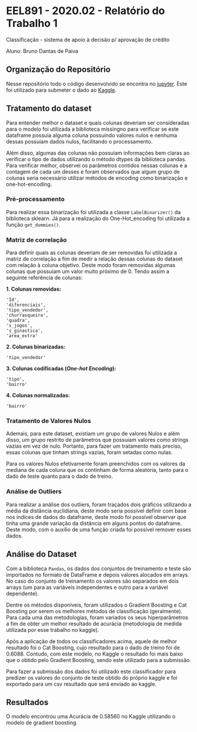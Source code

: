 # EEL891 - 2020.02 - Relatório do Trabalho 1
Classificação - sistema de apoio à decisão p/ aprovação de crédito


Aluno: Bruno Dantas de Paiva


## Organização do Repositório

Nesse repositório todo o código desenvolvido se encontra no [jupyter](https://github.com/DantasB/Introduction-To-Machine-Learning/blob/main/First_Exercise/Trabalho_2_EEL891.ipynb). Este foi utilizado para submeter o dado ao [Kaggle](https://www.kaggle.com/c/eel891-202101-trabalho-1/).

## Tratamento do dataset

Para entender melhor o dataset e quais colunas deveriam ser consideradas para o modelo foi utilizada a biblioteca missingno para verificar se este dataframe possuia alguma coluna possuindo valores nulos e nenhuma dessas possuiam dados nulos, facilitando o processamento.

Além disso, algumas das colunas não possuiam informações bem claras ao verificar o tipo de dados utilizando o método dtypes da biblioteca pandas. Para verificar melhor, observei os parâmetros contidos nessas colunas e a contagem de cada um desses e foram observados que algum grupo de colunas seria necessário utilizar métodos de encoding como binarização e one-hot-encoding.
 
### Pré-processamento

Para realizar essa binarização foi utilizada a classe ``LabelBinarizer()`` da biblioteca sklearn. 
Já para a realização do One-Hot_encoding foi utilizada a função ``get_dummies()``.


### Matriz de correlação

Para definir quais as colunas deveriam de ser removidas foi utilizada a matriz de correlação a fim de medir a relação dessas colunas do dataset com relação à coluna objetivo. Deste modo foram removidas algumas colunas que possuiam um valor muito próximo de 0. Tendo assim a seguinte referência de colunas:

**1. Colunas removidas:**

```
'Id',
'diferenciais',
'tipo_vendedor',
'churrasqueira',
'quadra',
's_jogos',
's_ginastica',
'area_extra'
```

**2. Colunas binarizadas:**

```
'tipo_vendedor'
```

**3. Colunas codificadas (*One-hot Encoding*):**

```
'tipo',
'bairro'
```

**4. Colunas normalizadas:**

```
'bairro'
```

### Tratamento de Valores Nulos

Ademais, para este dataset, existiam um grupo de valores Nulos e além disso, um grupo restrito de parâmetros que possuiam valores como strings vazias em vez de nulo. Portanto, para fazer um tratamento mais preciso, essas colunas que tinham strings vazias, foram setadas como nulas.

Para os valores Nulos efetivamente foram preenchidos com os valores da mediana de cada coluna que os continham de forma aleatória, tanto para o dado de teste quanto para o dado de treino.

### Análise de Outliers

Para realizar a análise dos outliers, foram traçados dois gráficos utilizando a média da distância euclidiana, deste modo seria possível definir com base nos índices de dados do dataframe, deste modo foi possível observar que tinha uma grande variação da distância em alguns pontos do dataframe. Deste modo, com o auxílio de uma função criada foi possível remover esses dados.

## Análise do Dataset

Com a biblioteca `Pandas`, os dados dos conjuntos de treinamento e teste são importados no formato de DataFrame e depois valores alocados em arrays. No caso do conjunto de treinamento os valores são separados em dois arrays (um para as variáveis independentes e outro para a variável dependente).

Dentre os métodos disponíveis, foram utilizados o Gradient Boosting e Cat Boosting por serem os melhores métodos de classificação (geralmente). Para cada uma das metodologias, foram variados os seus hiperparâmetros a fim de obter um melhor resultado de acurácia (metodologia de medida utilizada por esse trabalho no kaggle).

Após a aplicação de todos os classificadores acima, aquele de melhor resultado foi o Cat Boosting, cujo resultado para o dado de treino foi de 0.6088. Contudo, com este modelo, no Kaggle o resultado foi mais baixo que o obtido pelo Gradient Boosting, sendo este utilizado para a submissão.

Para fazer a submissão dos dados foi utilizado este classificador para predizer os valores do conjunto de teste obtido do próprio kaggle e foi exportado para um csv resultado que será enviado ao kaggle.


## Resultados

O modelo encontrou uma Acurácia de 0.58560 no Kaggle utilizando o modelo de gradient boosting.
